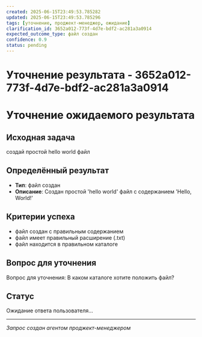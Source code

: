 ```yaml
---
created: 2025-06-15T23:49:53.785282
updated: 2025-06-15T23:49:53.785296
tags: [уточнение, проджект-менеджер, ожидание]
clarification_id: 3652a012-773f-4d7e-bdf2-ac281a3a0914
expected_outcome_type: файл создан
confidence: 0.9
status: pending
---
```


# Уточнение результата - 3652a012-773f-4d7e-bdf2-ac281a3a0914

# Уточнение ожидаемого результата

## Исходная задача
создай простой hello world файл

## Определённый результат
- **Тип**: файл создан
- **Описание**: Создан простой 'hello world' файл с содержанием 'Hello, World!'

## Критерии успеха
- файл создан с правильным содержанием
- файл имеет правильный расширение (.txt)
- файл находится в правильном каталоге

## Вопрос для уточнения
Вопрос для уточнения: В каком каталоге хотите положить файл?

## Статус
Ожидание ответа пользователя...

---
*Запрос создан агентом проджект-менеджером*

